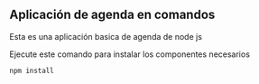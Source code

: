 ## Aplicación de agenda en comandos 
Esta es una aplicación basica de agenda de node js

Ejecute este comando para instalar los componentes necesarios

````````
npm install
````````